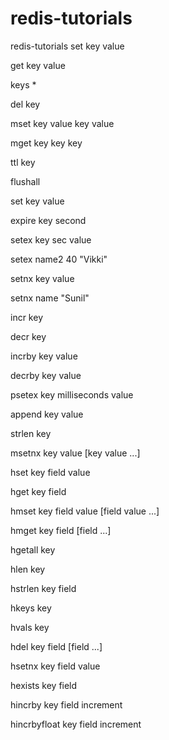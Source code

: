 # redis-tutorials
redis-tutorials
set key value

get key value

keys *

del key

mset key value key value

mget key key key

ttl key

flushall

set key value

expire key second

setex key sec value

setex name2 40 "Vikki"

setnx key value

setnx name "Sunil"



incr key

decr key

incrby key value

decrby key value

psetex key milliseconds value

append key value

strlen key

msetnx key value [key value ...] 


 hset key field value  
 
 hget key field  
 
 hmset key field value [field value ...]
 
 hmget key field [field ...]
 
 hgetall key 
 
 hlen key 
 
 hstrlen key field  
 
 hkeys key 
 
 hvals key 

 hdel key field [field ...]

hsetnx key field value

hexists key field 

 hincrby key field increment 
 
 hincrbyfloat key field increment  
